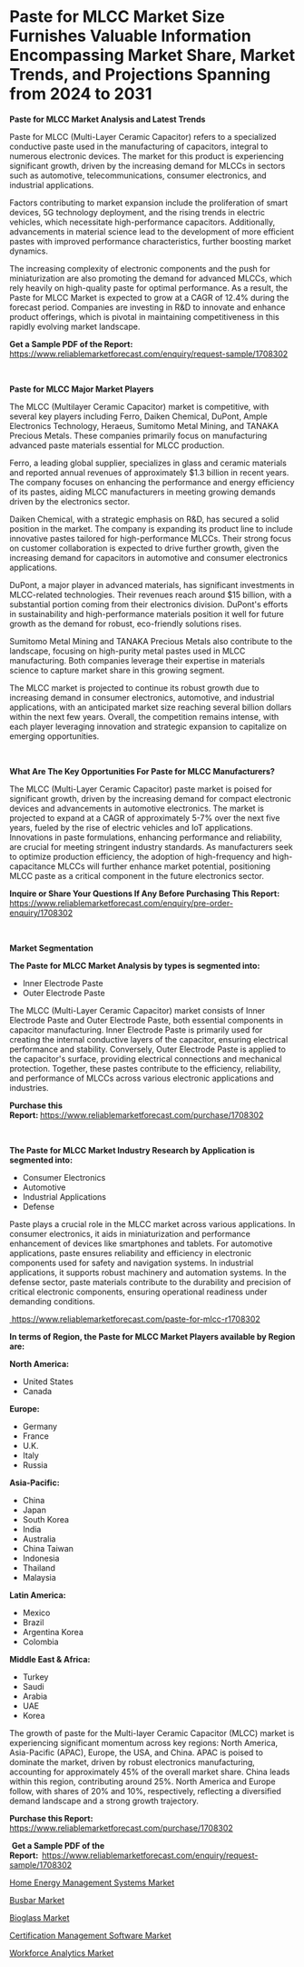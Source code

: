<p><h1>Paste for MLCC Market Size Furnishes Valuable Information Encompassing Market Share, Market Trends, and Projections Spanning from 2024 to 2031</h1></p><p><strong>Paste for MLCC Market Analysis and Latest Trends</strong></p>
<p><p>Paste for MLCC (Multi-Layer Ceramic Capacitor) refers to a specialized conductive paste used in the manufacturing of capacitors, integral to numerous electronic devices. The market for this product is experiencing significant growth, driven by the increasing demand for MLCCs in sectors such as automotive, telecommunications, consumer electronics, and industrial applications. </p><p>Factors contributing to market expansion include the proliferation of smart devices, 5G technology deployment, and the rising trends in electric vehicles, which necessitate high-performance capacitors. Additionally, advancements in material science lead to the development of more efficient pastes with improved performance characteristics, further boosting market dynamics.</p><p>The increasing complexity of electronic components and the push for miniaturization are also promoting the demand for advanced MLCCs, which rely heavily on high-quality paste for optimal performance. As a result, the Paste for MLCC Market is expected to grow at a CAGR of 12.4% during the forecast period. Companies are investing in R&D to innovate and enhance product offerings, which is pivotal in maintaining competitiveness in this rapidly evolving market landscape.</p></p>
<p><strong>Get a Sample PDF of the Report:&nbsp;</strong> <a href="https://www.reliablemarketforecast.com/enquiry/request-sample/1708302?utm_campaign=1123&utm_medium=2&utm_source=Github&utm_content=ia&utm_term=07102024&utm_id=paste-for-mlcc">https://www.reliablemarketforecast.com/enquiry/request-sample/1708302</a></p>
<p>&nbsp;</p>
<p><strong>Paste for MLCC Major Market Players</strong></p>
<p><p>The MLCC (Multilayer Ceramic Capacitor) market is competitive, with several key players including Ferro, Daiken Chemical, DuPont, Ample Electronics Technology, Heraeus, Sumitomo Metal Mining, and TANAKA Precious Metals. These companies primarily focus on manufacturing advanced paste materials essential for MLCC production.</p><p>Ferro, a leading global supplier, specializes in glass and ceramic materials and reported annual revenues of approximately $1.3 billion in recent years. The company focuses on enhancing the performance and energy efficiency of its pastes, aiding MLCC manufacturers in meeting growing demands driven by the electronics sector.</p><p>Daiken Chemical, with a strategic emphasis on R&D, has secured a solid position in the market. The company is expanding its product line to include innovative pastes tailored for high-performance MLCCs. Their strong focus on customer collaboration is expected to drive further growth, given the increasing demand for capacitors in automotive and consumer electronics applications.</p><p>DuPont, a major player in advanced materials, has significant investments in MLCC-related technologies. Their revenues reach around $15 billion, with a substantial portion coming from their electronics division. DuPont's efforts in sustainability and high-performance materials position it well for future growth as the demand for robust, eco-friendly solutions rises.</p><p>Sumitomo Metal Mining and TANAKA Precious Metals also contribute to the landscape, focusing on high-purity metal pastes used in MLCC manufacturing. Both companies leverage their expertise in materials science to capture market share in this growing segment.</p><p>The MLCC market is projected to continue its robust growth due to increasing demand in consumer electronics, automotive, and industrial applications, with an anticipated market size reaching several billion dollars within the next few years. Overall, the competition remains intense, with each player leveraging innovation and strategic expansion to capitalize on emerging opportunities.</p></p>
<p>&nbsp;</p>
<p><strong>What Are The Key Opportunities For Paste for MLCC Manufacturers?</strong></p>
<p><p>The MLCC (Multi-Layer Ceramic Capacitor) paste market is poised for significant growth, driven by the increasing demand for compact electronic devices and advancements in automotive electronics. The market is projected to expand at a CAGR of approximately 5-7% over the next five years, fueled by the rise of electric vehicles and IoT applications. Innovations in paste formulations, enhancing performance and reliability, are crucial for meeting stringent industry standards. As manufacturers seek to optimize production efficiency, the adoption of high-frequency and high-capacitance MLCCs will further enhance market potential, positioning MLCC paste as a critical component in the future electronics sector.</p></p>
<p><strong>Inquire or Share Your Questions If Any Before Purchasing This Report:</strong> <a href="https://www.reliablemarketforecast.com/enquiry/pre-order-enquiry/1708302?utm_campaign=1123&utm_medium=2&utm_source=Github&utm_content=ia&utm_term=07102024&utm_id=paste-for-mlcc">https://www.reliablemarketforecast.com/enquiry/pre-order-enquiry/1708302</a></p>
<p>&nbsp;</p>
<p><strong>Market Segmentation</strong></p>
<p><strong>The Paste for MLCC Market Analysis by types is segmented into:</strong></p>
<p><ul><li>Inner Electrode Paste</li><li>Outer Electrode Paste</li></ul></p>
<p><p>The MLCC (Multi-Layer Ceramic Capacitor) market consists of Inner Electrode Paste and Outer Electrode Paste, both essential components in capacitor manufacturing. Inner Electrode Paste is primarily used for creating the internal conductive layers of the capacitor, ensuring electrical performance and stability. Conversely, Outer Electrode Paste is applied to the capacitor's surface, providing electrical connections and mechanical protection. Together, these pastes contribute to the efficiency, reliability, and performance of MLCCs across various electronic applications and industries.</p></p>
<p><strong>Purchase this Report:&nbsp;</strong><a href="https://www.reliablemarketforecast.com/purchase/1708302?utm_campaign=1123&utm_medium=2&utm_source=Github&utm_content=ia&utm_term=07102024&utm_id=paste-for-mlcc">https://www.reliablemarketforecast.com/purchase/1708302</a></p>
<p>&nbsp;</p>
<p><strong>The Paste for MLCC Market Industry Research by Application is segmented into:</strong></p>
<p><ul><li>Consumer Electronics</li><li>Automotive</li><li>Industrial Applications</li><li>Defense</li></ul></p>
<p><p>Paste plays a crucial role in the MLCC market across various applications. In consumer electronics, it aids in miniaturization and performance enhancement of devices like smartphones and tablets. For automotive applications, paste ensures reliability and efficiency in electronic components used for safety and navigation systems. In industrial applications, it supports robust machinery and automation systems. In the defense sector, paste materials contribute to the durability and precision of critical electronic components, ensuring operational readiness under demanding conditions.</p></p>
<p><a href="https://www.reliablemarketforecast.com/paste-for-mlcc-r1708302?utm_campaign=1123&utm_medium=2&utm_source=Github&utm_content=ia&utm_term=07102024&utm_id=paste-for-mlcc">&nbsp;https://www.reliablemarketforecast.com/paste-for-mlcc-r1708302</a></p>
<p><strong>In terms of Region, the Paste for MLCC Market Players available by Region are:</strong></p>
<p>
    <p> <strong> North America: </strong>
        <ul>
            <li>United States</li>
            <li>Canada</li>
        </ul>
        </p> 
    <p> <strong> Europe: </strong>
        <ul>
            <li>Germany</li>
            <li>France</li>
            <li>U.K.</li>
            <li>Italy</li>
            <li>Russia</li>
        </ul>
        </p> 
    <p> <strong> Asia-Pacific: </strong>
        <ul>
            <li>China</li>
            <li>Japan</li>
            <li>South Korea</li>
            <li>India</li>
            <li>Australia</li>
            <li>China Taiwan</li>
            <li>Indonesia</li>
            <li>Thailand</li>
            <li>Malaysia</li>
        </ul>
        </p> 
    <p> <strong> Latin America: </strong>
        <ul>
            <li>Mexico</li>
            <li>Brazil</li>
            <li>Argentina Korea</li>
            <li>Colombia</li>
        </ul>
        </p> 
    <p> <strong> Middle East & Africa: </strong>
        <ul>
            <li>Turkey</li>
            <li>Saudi</li>
            <li>Arabia</li>
            <li>UAE</li>
            <li>Korea</li>
        </ul>
    </p>
    </p>
<p><p>The growth of paste for the Multi-layer Ceramic Capacitor (MLCC) market is experiencing significant momentum across key regions: North America, Asia-Pacific (APAC), Europe, the USA, and China. APAC is poised to dominate the market, driven by robust electronics manufacturing, accounting for approximately 45% of the overall market share. China leads within this region, contributing around 25%. North America and Europe follow, with shares of 20% and 10%, respectively, reflecting a diversified demand landscape and a strong growth trajectory.</p></p>
<p><strong>Purchase this Report: </strong><a href="https://www.reliablemarketforecast.com/purchase/1708302?utm_campaign=1123&utm_medium=2&utm_source=Github&utm_content=ia&utm_term=07102024&utm_id=paste-for-mlcc">https://www.reliablemarketforecast.com/purchase/1708302</a></p>
<p>&nbsp;<strong>Get a Sample PDF of the Report:&nbsp;&nbsp;</strong><a href="https://www.reliablemarketforecast.com/enquiry/request-sample/1708302?utm_campaign=1123&utm_medium=2&utm_source=Github&utm_content=ia&utm_term=07102024&utm_id=paste-for-mlcc">https://www.reliablemarketforecast.com/enquiry/request-sample/1708302</a></p>
<p><strong></strong></p>
<p><p><a href="https://issuu.com/reportprime-2/docs/home-energy-management-systems-mark_46d7e3111172cf?utm_campaign=1123&utm_medium=2&utm_source=Github&utm_content=ia&utm_term=07102024&utm_id=paste-for-mlcc">Home Energy Management Systems Market</a></p><p><a href="https://issuu.com/reportprime-2/docs/busbar-market-size-2030.pptx_7c483f674bc243?utm_campaign=1123&utm_medium=2&utm_source=Github&utm_content=ia&utm_term=07102024&utm_id=paste-for-mlcc">Busbar Market</a></p><p><a href="https://github.com/pizolina/Market-Research-Report-List-6/blob/main/bioglass-market.md?utm_campaign=1123&utm_medium=2&utm_source=Github&utm_content=ia&utm_term=07102024&utm_id=paste-for-mlcc">Bioglass Market</a></p><p><a href="https://www.linkedin.com/pulse/certification-management-software-market-investigation-industry-m3tof?utm_campaign=1123&utm_medium=2&utm_source=Github&utm_content=ia&utm_term=07102024&utm_id=paste-for-mlcc">Certification Management Software Market</a></p><p><a href="https://www.linkedin.com/pulse/emerging-technologies-reshaping-workforce-analytics-market-impact-8mlhe?utm_campaign=1123&utm_medium=2&utm_source=Github&utm_content=ia&utm_term=07102024&utm_id=paste-for-mlcc">Workforce Analytics Market</a></p></p>